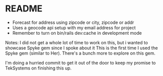 # README

- Forecast for address using zipcode or city, zipcode or addr
- Uses a geocode api setup with my email address for project
- Remember to turn on bin/rails dev:cache in development mode

Notes:
I did not get a whole lot of time to work on this, but i wanted to showcase Spyke gem since I spoke about it
This is the first time I used the Spyke gem (similar to Her). There's a bunch more to explore on this gem.

I'm doing a hurried commit to get it out of the door to keep my promise to TekSystems on finishing this up.
